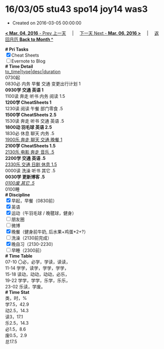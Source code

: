 # 16/03/05 stu43 spo14 joy14 was3

- Created on 2016-03-05 00:00:00

[**< Mar. 04, 2016** - Prev 上一天](/lifelogs/2016/03/d04.md) &nbsp; &nbsp; | &nbsp; &nbsp; [下一天 Next - **Mar. 06, 2016 >**](/lifelogs/2016/03/d06.md) &nbsp; &nbsp; |  &nbsp; &nbsp; [返回月历 **Back to Month ^**](/lifelogs/2016/03/index.md)
<br/><div><b># Pri Tasks</b></div><div><input checked="true" type="checkbox"/>Cheat Sheets</div><div><input type="checkbox"/>Evernote to Blog</div><div><b># Time Detail</b></div><div><u>to_time|type|desc|duration</u></div><div>0730起</div><div>0830必 内务 早餐 交通 变更出行计划 1</div><div><b>0930学 交通 英语 1</b></div><div>1100读 奔走 听书 内务 阅读 1.5</div><div><b>1200学 CheatSheets 1</b></div><div>1230读 阅读 午餐 部门零食 .5</div><div><b>1500学 CheatSheets 2.5</b></div><div>1530读 奔走 听书 交通 英语 .5</div><div><b>1800动 羽毛球 英语 2.5</b></div><div>1830必 休息 聊天 内务 .5</div><div><u>1900乐 奔走 聊天 交通 晚餐 1</u></div><div><b>2100学 CheatSheets 1.5</b></div><div><u>2130乐 电影 奔走 音乐 .5</u></div><div><b>2200学 交通 英语 .5</b></div><div><u>2330乐 交通 日剧 休息 1.5</u></div><div>0000读 洗澡 听书 其它 .5</div><div><b>0030学 更新博客 .5</b></div><div><u><i>0100废 其它 .5</i></u></div><div>0100睡</div><div><b># Discipline</b></div><div><input checked="true" type="checkbox"/>早起，早餐（0830前）</div><div><input checked="true" type="checkbox"/>英语</div><div><input checked="true" type="checkbox"/>运动（午羽毛球 / 晚毽球，健身）</div><div><input type="checkbox"/>朋友圈</div><div><input type="checkbox"/>微博</div><div><input checked="true" type="checkbox"/>晚餐（健身前牛奶, 后水果+鸡蛋*2+?）</div><div><input type="checkbox"/>洗澡（2130前完成）</div><div><input checked="true" type="checkbox"/>晚自习（2130-2230）</div><div><input type="checkbox"/>早睡（2300前）</div><div><b># Time Table</b></div><div>07-10 〇必，必学，学读，读读，</div><div>11-14 学学，读学，学学，学学，</div><div>15-18 读动，动动，动动，必乐，</div><div>19-22 学学，学学，乐学，乐乐，</div><div>23-02 乐读，学废。</div><div><b># Time Stat</b></div><div>类，时，%</div><div>学7.5，42.9</div><div>动2.5，14.3</div><div>读3，17.1</div><div>乐2.5，14.3</div><div>必1.5，8.6</div><div>废0.5，2.9</div><div>总17.5</div>
